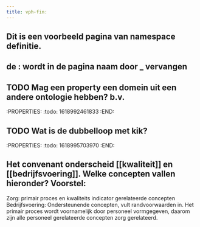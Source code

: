 ```yaml
---
title: vph-fin:
---
```


## Dit is een voorbeeld pagina van namespace definitie.
## de : wordt in de pagina naam door _ vervangen
## TODO Mag een property een domein uit een andere ontologie hebben? b.v.
:PROPERTIES:
:todo: 1618992461833
:END:
## TODO Wat is de dubbelloop met kik?
:PROPERTIES:
:todo: 1618995703970
:END:
## Het convenant onderscheid [[kwaliteit]] en [[bedrijfsvoering]]. Welke concepten vallen hieronder? Voorstel:
Zorg: primair proces en kwaliteits indicator gerelateerde concepten
Bedrijfsvoering: Ondersteunende concepten, vult randvoorwaarden in. Het primair proces wordt voornamelijk door personeel vormgegeven, daarom zijn alle personeel gerelateerde concepten zorg gerelateerd.
##
##
